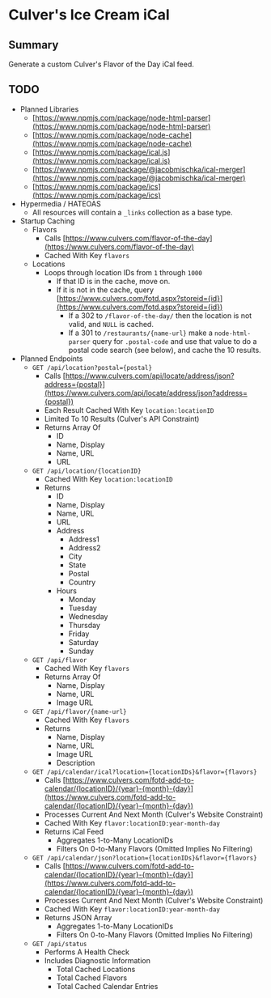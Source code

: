 # Culver's Ice Cream iCal

## Summary

Generate a custom Culver's Flavor of the Day iCal feed.

## TODO

* Planned Libraries
  * [https://www.npmjs.com/package/node-html-parser](https://www.npmjs.com/package/node-html-parser)
  * [https://www.npmjs.com/package/node-cache](https://www.npmjs.com/package/node-cache)
  * [https://www.npmjs.com/package/ical.js](https://www.npmjs.com/package/ical.js)
  * [https://www.npmjs.com/package/@jacobmischka/ical-merger](https://www.npmjs.com/package/@jacobmischka/ical-merger)
  * [https://www.npmjs.com/package/ics](https://www.npmjs.com/package/ics)
* Hypermedia / HATEOAS
  * All resources will contain a `_links` collection as a base type.
* Startup Caching
  * Flavors
    * Calls [https://www.culvers.com/flavor-of-the-day](https://www.culvers.com/flavor-of-the-day)
    * Cached With Key `flavors`
  * Locations
    * Loops through location IDs from `1` through `1000`
      * If that ID is in the cache, move on.
      * If it is not in the cache, query [https://www.culvers.com/fotd.aspx?storeid={id}](https://www.culvers.com/fotd.aspx?storeid={id})
        * If a 302 to `/flavor-of-the-day/` then the location is not valid, and `NULL` is cached.
        * If a 301 to `/restaurants/{name-url}` make a `node-html-parser` query for `.postal-code` and use that value to do a postal code search (see below), and cache the 10 results.
* Planned Endpoints
  * `GET /api/location?postal={postal}`
    * Calls [https://www.culvers.com/api/locate/address/json?address={postal}](https://www.culvers.com/api/locate/address/json?address={postal})
    * Each Result Cached With Key `location:locationID`
    * Limited To 10 Results (Culver's API Constraint)
    * Returns Array Of
      * ID
      * Name, Display
      * Name, URL
      * URL
  * `GET /api/location/{locationID}`
    * Cached With Key `location:locationID`
    * Returns
      * ID
      * Name, Display
      * Name, URL
      * URL
      * Address
        * Address1
        * Address2
        * City
        * State
        * Postal
        * Country
      * Hours
        * Monday
        * Tuesday
        * Wednesday
        * Thursday
        * Friday
        * Saturday
        * Sunday
  * `GET /api/flavor`
    * Cached With Key `flavors`
    * Returns Array Of
      * Name, Display
      * Name, URL
      * Image URL
  * `GET /api/flavor/{name-url}`
    * Cached With Key `flavors`
    * Returns
      * Name, Display
      * Name, URL
      * Image URL
      * Description
  * `GET /api/calendar/ical?location={locationIDs}&flavor={flavors}`
    * Calls [https://www.culvers.com/fotd-add-to-calendar/{locationID}/{year}-{month}-{day}](https://www.culvers.com/fotd-add-to-calendar/{locationID}/{year}-{month}-{day})
    * Processes Current And Next Month (Culver's Website Constraint)
    * Cached With Key `flavor:locationID:year-month-day`
    * Returns iCal Feed
      * Aggregates 1-to-Many LocationIDs
      * Filters On 0-to-Many Flavors (Omitted Implies No Filtering)
  * `GET /api/calendar/json?location={locationIDs}&flavor={flavors}`
    * Calls [https://www.culvers.com/fotd-add-to-calendar/{locationID}/{year}-{month}-{day}](https://www.culvers.com/fotd-add-to-calendar/{locationID}/{year}-{month}-{day})
    * Processes Current And Next Month (Culver's Website Constraint)
    * Cached With Key `flavor:locationID:year-month-day`
    * Returns JSON Array
      * Aggregates 1-to-Many LocationIDs
      * Filters On 0-to-Many Flavors (Omitted Implies No Filtering)
  * `GET /api/status`
    * Performs A Health Check
    * Includes Diagnostic Information
      * Total Cached Locations
      * Total Cached Flavors
      * Total Cached Calendar Entries
